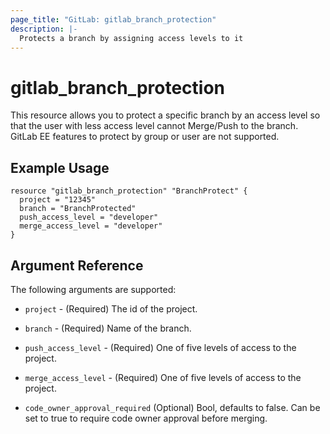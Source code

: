 ```yaml
---
page_title: "GitLab: gitlab_branch_protection"
description: |-
  Protects a branch by assigning access levels to it
---
```


# gitlab\_branch_protection

This resource allows you to protect a specific branch by an access level so that the user with less access level cannot Merge/Push to the branch. GitLab EE features to protect by group or user are not supported.

## Example Usage

```hcl
resource "gitlab_branch_protection" "BranchProtect" {
  project = "12345"
  branch = "BranchProtected"
  push_access_level = "developer"
  merge_access_level = "developer"
}
```

## Argument Reference

The following arguments are supported:

* `project` - (Required) The id of the project.

* `branch` - (Required) Name of the branch.

* `push_access_level` - (Required) One of five levels of access to the project.

* `merge_access_level` - (Required) One of five levels of access to the project.

* `code_owner_approval_required` (Optional) Bool, defaults to false. Can be set to true to require code owner approval before merging.
